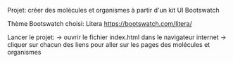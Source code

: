 Projet: créer des molécules et organismes à partir d'un kit UI Bootswatch

Thème Bootswatch choisi: Litera
https://bootswatch.com/litera/

Lancer le projet:
-> ouvrir le fichier index.html dans le navigateur internet
-> cliquer sur chacun des liens pour aller sur les pages des molécules et organismes
